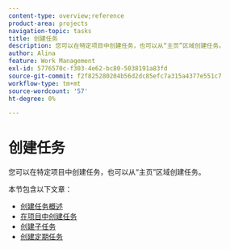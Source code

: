```yaml
---
content-type: overview;reference
product-area: projects
navigation-topic: tasks
title: 创建任务
description: 您可以在特定项目中创建任务，也可以从“主页”区域创建任务。
author: Alina
feature: Work Management
exl-id: 5776570c-f303-4e62-bc80-5038191a83fd
source-git-commit: f2f825280204b56d2dc85efc7a315a4377e551c7
workflow-type: tm+mt
source-wordcount: '57'
ht-degree: 0%

---
```


# 创建任务

您可以在特定项目中创建任务，也可以从“主页”区域创建任务。

本节包含以下文章：

* [创建任务概述](../../../manage-work/tasks/create-tasks/create-tasks-overview.md)
* [在项目中创建任务](../../../manage-work/tasks/create-tasks/create-tasks-in-project.md)
* [创建子任务](../../../manage-work/tasks/create-tasks/create-subtasks.md)
* [创建定期任务](../../../manage-work/tasks/create-tasks/create-recurring-tasks.md)

